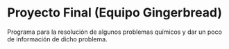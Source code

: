 # Proyecto Final (Equipo Gingerbread)

Programa para la resolución de algunos problemas químicos y dar un poco de información de dicho problema.